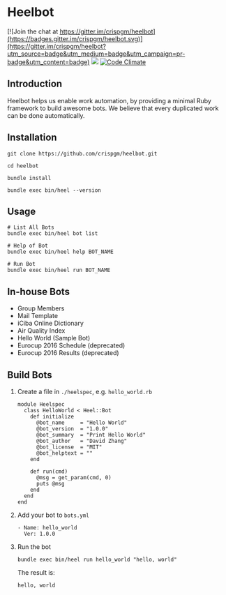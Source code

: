 # Heelbot

[![Join the chat at https://gitter.im/crispgm/heelbot](https://badges.gitter.im/crispgm/heelbot.svg)](https://gitter.im/crispgm/heelbot?utm_source=badge&utm_medium=badge&utm_campaign=pr-badge&utm_content=badge)
![](https://img.shields.io/badge/license-MIT-blue.svg)
[![Code Climate](https://codeclimate.com/github/crispgm/heelbot/badges/gpa.svg)](https://codeclimate.com/github/crispgm/heelbot)

## Introduction

Heelbot helps us enable work automation, by providing a minimal Ruby framework to build awesome bots. We believe that every duplicated work can be done automatically.

## Installation

```
git clone https://github.com/crispgm/heelbot.git

cd heelbot

bundle install

bundle exec bin/heel --version
```

## Usage

```
# List All Bots
bundle exec bin/heel bot list

# Help of Bot
bundle exec bin/heel help BOT_NAME

# Run Bot
bundle exec bin/heel run BOT_NAME
```

## In-house Bots

* Group Members
* Mail Template
* iCiba Online Dictionary
* Air Quality Index
* Hello World (Sample Bot)
* Eurocup 2016 Schedule (deprecated)
* Eurocup 2016 Results (deprecated)

## Build Bots

1. Create a file in ```./heelspec```, e.g. ```hello_world.rb```

    ```
    module Heelspec
      class HelloWorld < Heel::Bot
        def initialize
          @bot_name     = "Hello World"
          @bot_version  = "1.0.0"
          @bot_summary  = "Print Hello World"
          @bot_author   = "David Zhang"
          @bot_license  = "MIT"
          @bot_helptext = ""
        end

        def run(cmd)
          @msg = get_param(cmd, 0)
          puts @msg
        end
      end
    end
    ```

2. Add your bot to ```bots.yml```

    ```
    - Name: hello_world
      Ver: 1.0.0
    ```

3. Run the bot

    ```
    bundle exec bin/heel run hello_world "hello, world"
    ```

    The result is:

    ```
    hello, world
    ```